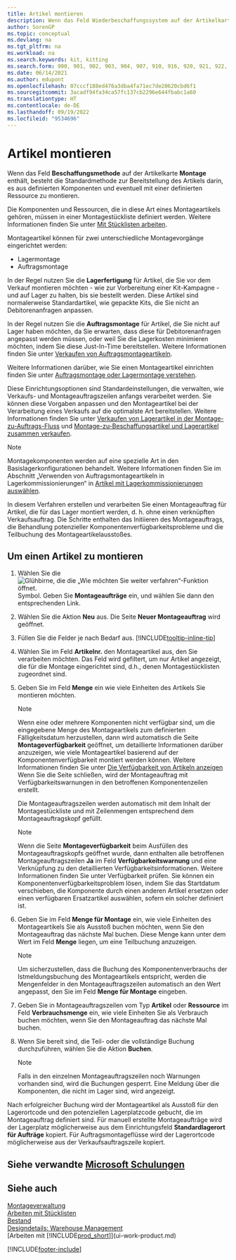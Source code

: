 ```yaml
---
title: Artikel montieren
description: Wenn das Feld Wiederbeschaffungssystem auf der Artikelkarte Montage enthält, besteht die Standardmethode zur Vorratsbeschaffung darin, den Artikel aus definierten Komponenten zusammenzubauen.
author: SorenGP
ms.topic: conceptual
ms.devlang: na
ms.tgt_pltfrm: na
ms.workload: na
ms.search.keywords: kit, kitting
ms.search.form: 900, 901, 902, 903, 904, 907, 910, 916, 920, 921, 922, 923, 940, 941, 942, 930, 931, 932, 914, 915, 905
ms.date: 06/14/2021
ms.author: edupont
ms.openlocfilehash: 07cccf188ed476a3dba4fa71ec7de20620cbd6f1
ms.sourcegitcommit: 3acadf94fa34ca57fc137cb2296e644fbabc1a60
ms.translationtype: HT
ms.contentlocale: de-DE
ms.lasthandoff: 09/19/2022
ms.locfileid: "9534696"
---
```

# <a name="assemble-items"></a>Artikel montieren

Wenn das Feld **Beschaffungsmethode** auf der Artikelkarte **Montage** enthält, besteht die Standardmethode zur Bereitstellung des Artikels darin, es aus definierten Komponenten und eventuell mit einer definierten Ressource zu montieren.  

Die Komponenten und Ressourcen, die in diese Art eines Montageartikels gehören, müssen in einer Montagestückliste definiert werden. Weitere Informationen finden Sie unter [Mit Stücklisten arbeiten](inventory-how-work-BOMs.md).  

Montageartikel können für zwei unterschiedliche Montagevorgänge eingerichtet werden:  

-   Lagermontage  
-   Auftragsmontage  

In der Regel nutzen Sie die **Lagerfertigung** für Artikel, die Sie vor dem Verkauf montieren möchten - wie zur Vorbereitung einer Kit-Kampagne - und auf Lager zu halten, bis sie bestellt werden. Diese Artikel sind normalerweise Standardartikel, wie gepackte Kits, die Sie nicht an Debitorenanfragen anpassen.  

In der Regel nutzen Sie die **Auftragsmontage** für Artikel, die Sie nicht auf Lager haben möchten, da Sie erwarten, dass diese für Debitorenanfragen angepasst werden müssen, oder weil Sie die Lagerkosten minimieren möchten, indem Sie diese Just-In-Time bereitstellen. Weitere Informationen finden Sie unter [Verkaufen von Auftragsmontageartikeln](assembly-how-to-sell-items-assembled-to-order.md).  

Weitere Informationen darüber, wie Sie einen Montageartikel einrichten finden Sie unter [Auftragsmontage oder Lagermontage verstehen](assembly-assemble-to-order-or-assemble-to-stock.md).  

Diese Einrichtungsoptionen sind Standardeinstellungen, die verwalten, wie Verkaufs- und Montageauftragszeilen anfangs verarbeitet werden. Sie können diese Vorgaben anpassen und den Montageartikel bei der Verarbeitung eines Verkaufs auf die optimalste Art bereitstellen. Weitere Informationen finden Sie unter [Verkaufen von Lagerartikel in der Montage-zu-Auftrags-Fluss](assembly-how-to-sell-assemble-to-order-items-and-inventory-items-together.md) und [Montage-zu-Beschaffungsartikel und Lagerartikel zusammen verkaufen](assembly-how-to-sell-assemble-to-order-items-and-inventory-items-together.md).

> [!NOTE]  
> Montagekomponenten werden auf eine spezielle Art in den Basislagerkonfigurationen behandelt. Weitere Informationen finden Sie im Abschnitt „Verwenden von Auftragsmontageartikeln in Lagerkommissionierungen“ in [Artikel mit Lagerkommissionierungen auswählen](warehouse-how-to-pick-items-with-inventory-picks.md).   

In diesem Verfahren erstellen und verarbeiten Sie einen Montageauftrag für Artikel, die für das Lager montiert werden, d. h. ohne einen verknüpften Verkaufsauftrag. Die Schritte enthalten das Initiieren des Montageauftrags, die Behandlung potenzieller Komponentenverfügbarkeitsprobleme und die Teilbuchung des Montageartikelausstoßes.

## <a name="to-assemble-an-item"></a>Um einen Artikel zu montieren

1.  Wählen Sie die ![Glühbirne, die die „Wie möchten Sie weiter verfahren“-Funktion öffnet.](media/ui-search/search_small.png "Sagen Sie mir, was Sie tun möchten") Symbol. Geben Sie **Montageaufträge** ein, und wählen Sie dann den entsprechenden Link.  
2.  Wählen Sie die Aktion **Neu** aus. Die Seite **Neuer Montageauftrag** wird geöffnet.  
3.  Füllen Sie die Felder je nach Bedarf aus. [!INCLUDE[tooltip-inline-tip](includes/tooltip-inline-tip_md.md)]
4.  Wählen Sie im Feld **Artikelnr.** den Montageartikel aus, den Sie verarbeiten möchten. Das Feld wird gefiltert, um nur Artikel angezeigt, die für die Montage eingerichtet sind, d.h., denen Montagestücklisten zugeordnet sind.  
5.  Geben Sie im Feld **Menge** ein wie viele Einheiten des Artikels Sie montieren möchten.  

    > [!NOTE]  
    >  Wenn eine oder mehrere Komponenten nicht verfügbar sind, um die eingegebene Menge des Montageartikels zum definierten Fälligkeitsdatum herzustellen, dann wird automatisch die Seite **Montageverfügbarkeit** geöffnet, um detaillierte Informationen darüber anzuzeigen, wie viele Montageartikel basierend auf der Komponentenverfügbarkeit montiert werden können. Weitere Informationen finden Sie unter [Die Verfügbarkeit von Artikeln anzeigen](inventory-how-availability-overview.md) Wenn Sie die Seite schließen, wird der Montageauftrag mit Verfügbarkeitswarnungen in den betroffenen Komponentenzeilen erstellt.  

    Die Montageauftragszeilen werden automatisch mit dem Inhalt der Montagestückliste und mit Zeilenmengen entsprechend dem Montageauftragskopf gefüllt.  

    > [!NOTE]  
    >  Wenn die Seite **Montageverfügbarkeit** beim Ausfüllen des Montageauftragskopfs geöffnet wurde, dann enthalten alle betroffenen Montageauftragszeilen **Ja** im Feld **Verfügbarkeitswarnung** und eine Verknüpfung zu den detaillierten Verfügbarkeitsinformationen. Weitere Informationen finden Sie unter Verfügbarkeit prüfen. Sie können ein Komponentenverfügbarkeitsproblem lösen, indem Sie das Startdatum verschieben, die Komponente durch einen anderen Artikel ersetzen oder einen verfügbaren Ersatzartikel auswählen, sofern ein solcher definiert ist.  

6.  Geben Sie im Feld **Menge für Montage** ein, wie viele Einheiten des Montageartikels Sie als Ausstoß buchen möchten, wenn Sie den Montageauftrag das nächste Mal buchen. Diese Menge kann unter dem Wert im Feld **Menge** liegen, um eine Teilbuchung anzuzeigen.  

    > [!NOTE]  
    >  Um sicherzustellen, dass die Buchung des Komponentenverbrauchs der Istmeldungsbuchung des Montageartikels entspricht, werden die Mengenfelder in den Montageauftragszeilen automatisch an den Wert angepasst, den Sie im Feld **Menge für Montage** eingeben.  
7.  Geben Sie in Montageauftragszeilen vom Typ **Artikel** oder **Ressource** im Feld **Verbrauchsmenge** ein, wie viele Einheiten Sie als Verbrauch buchen möchten, wenn Sie den Montageauftrag das nächste Mal buchen.
8.  Wenn Sie bereit sind, die Teil- oder die vollständige Buchung durchzuführen, wählen Sie die Aktion **Buchen**.  

    > [!NOTE]  
    >  Falls in den einzelnen Montageauftragszeilen noch Warnungen vorhanden sind, wird die Buchungen gesperrt. Eine Meldung über die Komponenten, die nicht im Lager sind, wird angezeigt.  

Nach erfolgreicher Buchung wird der Montageartikel als Ausstoß für den Lagerortcode und den potenziellen Lagerplatzcode gebucht, die im Montageauftrag definiert sind. Für manuell erstellte Montageaufträge wird der Lagerplatz möglicherweise aus dem Einrichtungsfeld **Standardlagerort für Aufträge** kopiert. Für Auftragsmontageflüsse wird der Lagerortcode möglicherweise aus der Verkaufsauftragszeile kopiert.  

## <a name="see-related-microsoft-training"></a>Siehe verwandte [Microsoft Schulungen](/training/paths/assemble-items-dynamics-365-business-central/)

## <a name="see-also"></a>Siehe auch

[Montageverwaltung](assembly-assemble-items.md)  
[Arbeiten mit Stücklisten](inventory-how-work-BOMs.md)  
[Bestand](inventory-manage-inventory.md)  
[Designdetails: Warehouse Management](design-details-warehouse-management.md)  
[Arbeiten mit [!INCLUDE[prod_short](includes/prod_short.md)]](ui-work-product.md)


[!INCLUDE[footer-include](includes/footer-banner.md)]
